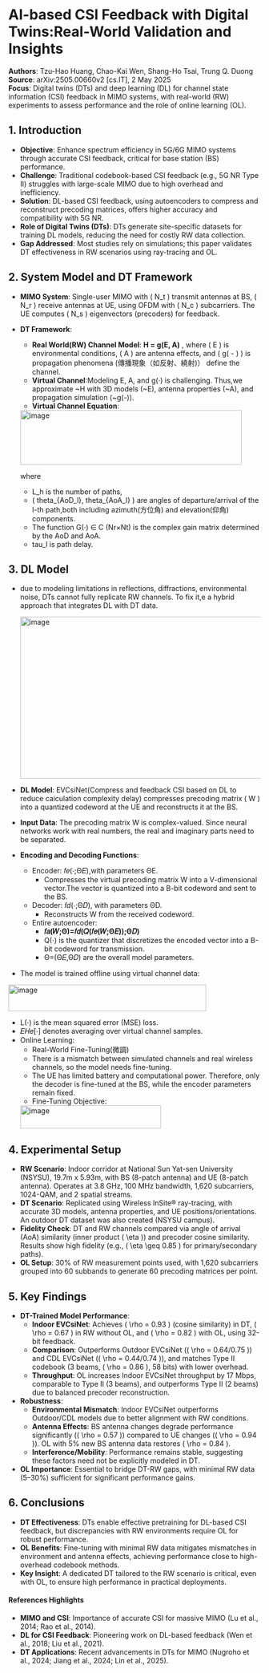 # AI-based CSI Feedback with Digital Twins:Real-World Validation and Insights

**Authors**: Tzu-Hao Huang, Chao-Kai Wen, Shang-Ho Tsai, Trung Q. Duong  
**Source**: arXiv:2505.00660v2 [cs.IT], 2 May 2025  
**Focus**: Digital twins (DTs) and deep learning (DL) for channel state information (CSI) feedback in MIMO systems, with real-world (RW) experiments to assess performance and the role of online learning (OL).


## 1. Introduction 
- **Objective**: Enhance spectrum efficiency in 5G/6G MIMO systems through accurate CSI feedback, critical for base station (BS) performance.
- **Challenge**: Traditional codebook-based CSI feedback (e.g., 5G NR Type II) struggles with large-scale MIMO due to high overhead and inefficiency.
- **Solution**: DL-based CSI feedback, using autoencoders to compress and reconstruct precoding matrices, offers higher accuracy and compatibility with 5G NR.
- **Role of Digital Twins (DTs)**: DTs generate site-specific datasets for training DL models, reducing the need for costly RW data collection.
- **Gap Addressed**: Most studies rely on simulations; this paper validates DT effectiveness in RW scenarios using ray-tracing and OL.

## 2. System Model and DT Framework
- **MIMO System**: Single-user MIMO with \( N_t \) transmit antennas at BS, \( N_r \) receive antennas at UE, using OFDM with \( N_c \) subcarriers. The UE computes \( N_s \) eigenvectors (precoders) for feedback.
- **DT Framework**:
  - **Real World(RW) Channel Model**: **H = g(E, A)** , where \( E \) is environmental conditions, \( A \) are antenna effects, and \( g( - ) \) is propagation phenomena (傳播現象（如反射、繞射)） define the channel.
  - **Virtual Channel**:Modeling E, A, and g(·) is challenging. Thus,we approximate ~H   with 3D models (~E), antenna properties (~A), and propagation simulation (~g(-)).
  - **Virtual Channel Equation**: 
   <img width="442" height="109" alt="image" src="https://github.com/user-attachments/assets/fd8f516d-5b2f-45cf-a20e-b5108bee779f" />

    where
    - L_h is the number of paths,
    - ( theta_{AoD_l}, theta_{AoA_l} ) are angles of departure/arrival of the l-th path,both including azimuth(方位角) and elevation(仰角) components.
    - The function G(·) ∈ C (Nr×Nt) is the complex gain matrix determined by the AoD and AoA.
    - tau_l  is path delay.
      
## 3. DL Model
- due to modeling limitations in reflections, diffractions, environmental noise, DTs cannot fully replicate RW channels. To fix it,e a hybrid approach that integrates DL with DT data.
  
  <img width="875" height="323" alt="image" src="https://github.com/user-attachments/assets/3b2a5ab3-7067-491f-9b9f-f470bd893ff0" />

- **DL Model**: EVCsiNet(Compress and feedback  CSI based on DL to reduce caiculation complexity delay) compresses precoding matrix ( W ) into a quantized codeword at the UE and reconstructs it at the BS.
- **Input Data**: The precoding matrix W is complex-valued. Since neural networks work with real numbers, the real and imaginary parts need to be separated.
- **Encoding and Decoding Functions**:
  - Encoder: 𝑓𝑒(⋅;Θ𝐸),with parameters ΘE.
     - Compresses the virtual precoding matrix W into a V-dimensional vector.The vector is quantized into a B-bit codeword and sent to the BS.
  - Decoder: 𝑓𝑑(⋅;Θ𝐷), with parameters ΘD.
     - Reconstructs W from the received codeword.
  - Entire autoencoder: 
    - **𝑓𝑎(𝑊;Θ)=𝑓𝑑(𝑄(𝑓𝑒(𝑊;Θ𝐸));Θ𝐷)**
    - Q(⋅) is the quantizer that discretizes the encoded vector into a B-bit codeword for transmission.
    - Θ=(Θ𝐸,Θ𝐷) are the overall model parameters.
- The model is trained offline using virtual channel data:
  
<img width="395" height="53" alt="image" src="https://github.com/user-attachments/assets/8974274c-8de2-4377-9e4c-5b09c476d1c7" />

   - L(⋅) is the mean squared error (MSE) loss.
   - 𝐸𝐻𝑒[⋅] denotes averaging over virtual channel samples.
- Online Learning:
   - Real-World Fine-Tuning(微調)
   - There is a mismatch between simulated channels and real wireless channels, so the model needs fine-tuning.
   - The UE has limited battery and computational power. Therefore, only the decoder is fine-tuned at the BS, while the encoder parameters remain fixed.
   - Fine-Tuning Objective:
   <img width="281" height="46" alt="image" src="https://github.com/user-attachments/assets/97e0630a-a19e-4a94-8d6b-f921d15abd0d" />

## 4. Experimental Setup
- **RW Scenario**: Indoor corridor at National Sun Yat-sen University (NSYSU), 19.7m x 5.93m, with BS (8-patch antenna) and UE (8-patch antenna). Operates at 3.8 GHz, 100 MHz bandwidth, 1,620 subcarriers, 1024-QAM, and 2 spatial streams.
- **DT Scenario**: Replicated using Wireless InSite® ray-tracing, with accurate 3D models, antenna properties, and UE positions/orientations. An outdoor DT dataset was also created (NSYSU campus).
- **Fidelity Check**: DT and RW channels compared via angle of arrival (AoA) similarity (inner product \( \eta \)) and precoder cosine similarity. Results show high fidelity (e.g., \( \eta \geq 0.85 \) for primary/secondary paths).
- **OL Setup**: 30% of RW measurement points used, with 1,620 subcarriers grouped into 60 subbands to generate 60 precoding matrices per point.


## 5. Key Findings
- **DT-Trained Model Performance**:
  - **Indoor EVCsiNet**: Achieves \( \rho = 0.93 \) (cosine similarity) in DT, \( \rho = 0.67 \) in RW without OL, and \( \rho = 0.82 \) with OL, using 32-bit feedback.
  - **Comparison**: Outperforms Outdoor EVCsiNet (\( \rho = 0.64/0.75 \)) and CDL EVCsiNet (\( \rho = 0.44/0.74 \)), and matches Type II codebook (3 beams, \( \rho = 0.86 \), 58 bits) with lower overhead.
  - **Throughput**: OL increases Indoor EVCsiNet throughput by 17 Mbps, comparable to Type II (3 beams), and outperforms Type II (2 beams) due to balanced precoder reconstruction.
- **Robustness**:
  - **Environmental Mismatch**: Indoor EVCsiNet outperforms Outdoor/CDL models due to better alignment with RW conditions.
  - **Antenna Effects**: BS antenna changes degrade performance significantly (\( \rho = 0.57 \)) compared to UE changes (\( \rho = 0.94 \)). OL with 5% new BS antenna data restores \( \rho = 0.84 \).
  - **Interference/Mobility**: Performance remains stable, suggesting these factors need not be explicitly modeled in DT.
- **OL Importance**: Essential to bridge DT-RW gaps, with minimal RW data (5–30%) sufficient for significant performance gains.


## 6. Conclusions
- **DT Effectiveness**: DTs enable effective pretraining for DL-based CSI feedback, but discrepancies with RW environments require OL for robust performance.
- **OL Benefits**: Fine-tuning with minimal RW data mitigates mismatches in environment and antenna effects, achieving performance close to high-overhead codebook methods.
- **Key Insight**: A dedicated DT tailored to the RW scenario is critical, even with OL, to ensure high performance in practical deployments.

#### **References Highlights**
- **MIMO and CSI**: Importance of accurate CSI for massive MIMO (Lu et al., 2014; Rao et al., 2014).
- **DL for CSI Feedback**: Pioneering work on DL-based feedback (Wen et al., 2018; Liu et al., 2021).
- **DT Applications**: Recent advancements in DTs for MIMO (Nugroho et al., 2024; Jiang et al., 2024; Lin et al., 2025).
